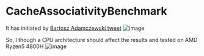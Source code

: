 # CacheAssociativityBenchmark

It has initiated by [Bartosz Adamczewski tweet](https://twitter.com/badamczewski01/status/1537311215587844097)
![image](https://user-images.githubusercontent.com/2195683/174274260-82a0cabf-7737-47e6-b54b-da233da36761.png)

So, I though a CPU architecture should affect the results and tested on AMD Ryzen5 4800H
![image](https://user-images.githubusercontent.com/2195683/174274479-7f0a9fdc-4289-40ce-b5f3-3c418a2823b4.png)

